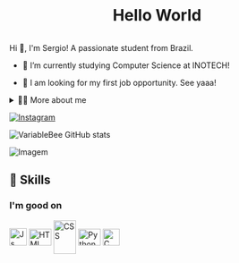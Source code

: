 <!--título-->
<div id="user-content-toc">
  <ul align="center">
    <summary><h1 style="display: inline-block">Hello World</h1></summary>
</div>

<!-- Presentation -->
<p>
  Hi 🍓, I'm Sergio! A passionate student from Brazil.

  - 🐰 I’m currently studying Computer Science at INOTECH!

  - 🔭 I am looking for my first job opportunity. See yaaa!
</p>

<!-- Dropdown -->
<details>
  <summary>🏳️‍🌈 More about me</summary>

  - 💬 I am 17 years old, currently living in Brazil. 
  - 🪻 I enjoy Olivia Rodrigo! <3. \o/
</details>

<!-- Links -->
[![Instagram](https://img.shields.io/badge/Instagram-E4405F?style=for-the-badge&logo=instagram&logoColor=white)](https://www.instagram.com/sergiocesarsz/)

<!-- GithubStats -->
![VariableBee GitHub stats](https://github-readme-stats.vercel.app/api?username=sercheetos&show_icons=true&theme=gotham)

<!-- GIF -->
<p align="left">
  <img align="center" src="https://media0.giphy.com/media/v1.Y2lkPTc5MGI3NjExMDQ1NDljMmJyNWp5eHhtc2VsNjR0ZHBndWRyOGY0cTR6YmNsbzZuaSZlcD12MV9pbnRlcm5hbF9naWZfYnlfaWQmY3Q9Zw/qzpSyap0nBLbSNog6n/giphy.webp" alt="Imagem">
</p>

## 🧃 Skills
<!-- Skills: Programming Languages -->
  <div style="flex-basis: 48%;">
    <h3>I'm good on</h3>
    <img align="center" alt="Js" height="31" width="31" src="https://uxwing.com/wp-content/themes/uxwing/download/brands-and-social-media/canva-icon.png">
    <img align="center" alt="HTML" height="30" width="40" src="https://cdn.worldvectorlogo.com/logos/overwatch-2.svg">
    <img align="center" alt="CSS" height="60" width="40" src="https://todopoleras.cl/wp-content/uploads/2022/06/WhatsApp_Image_2022-06-22_at_7.15.59_PM-removebg-preview.png">
    <img align="center" alt="Python" height="30" width="40" src="https://cdn.worldvectorlogo.com/logos/minecraft.svg">
    <img align="center" alt="C" height="30" width="30" src="https://cdn2.steamgriddb.com/icon/2119b8d43eafcf353e07d7cb5554170b/32/256x256.png">
  </div>
  
